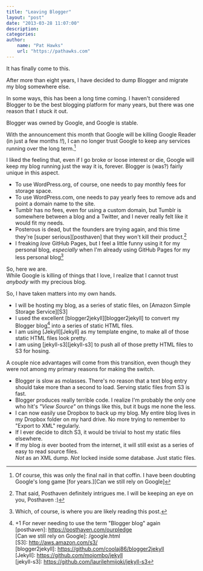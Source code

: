 ```yaml
---
title: "Leaving Blogger"  
layout: "post"  
date: "2013-03-28 11:07:00"  
description:  
categories:  
author:  
    name: "Pat Hawks"  
    url: "https://pathawks.com"  
---
```


It has finally come to this.

After more than eight years, I have decided to dump Blogger and migrate my blog somewhere else.

In some ways, this has been a long time coming. I haven't considered Blogger to be the best blogging platform for many years, but there was one reason that I stuck it out.

Blogger was owned by Google, and Google is stable.

With the announcement this month that Google will be killing Google Reader (in just a few months *!!*), I can no longer trust Google to keep any services running over the long term.[^1]

I liked the feeling that, even if I go broke or loose interest or die, Google will keep my blog running just the way it is, forever. Blogger is (was?) fairly unique in this aspect.
*  To use WordPress.org, of course, one needs to pay monthly fees for storage space.
*  To use WordPress.com, one needs to pay yearly fees to remove ads and point a domain name to the site.
*  Tumblr has no fees, even for using a custom domain, but Tumblr is somewhere between a blog and a Twitter, and I never really felt like it would fit my needs.
*  Posterous is dead, but the founders are trying again, and this time they're [super serious][posthaven] that they won't kill their product.[^2]
*  I freaking *love* GitHub Pages, but I feel a little funny using it for my personal blog, *especially* when I'm already using GitHub Pages for my less personal blog[^3]

So, here we are.  
While Google is killing of things that I love, I realize that I cannot trust *anybody* with my precious blog.

So, I have taken matters into my own hands.

*  I will be hosting my blog, as a series of static files, on [Amazon Simple Storage Service][S3]
*  I used the excellent [blogger2jekyll][blogger2jekyll] to convert my Blogger blog[^4] into a series of static HTML files.
*  I am using [Jekyll][Jekyll] as my template engine, to make all of those static HTML files look pretty.
*  I am using [jekyll-s3][jekyll-s3] to push all of those pretty HTML files to S3 for hosing.

A couple nice advantages will come from this transition, even though they were not among my primary reasons for making the switch.

*  Blogger is slow as molasses. There's no reason that a text blog entry should take more than a second to load. Serving static files from S3 is fast.
*  Blogger produces really terrible code. I realize I'm probably the only one who hit's *"View Source"* on things like this, but it bugs me none the less.
*  I can now easily use Dropbox to back up my blog. My entire blog lives in my Dropbox folder on my hard drive. No more trying to remember to "Export to XML" regularly.
*  If I ever decide to ditch S3, it would be trivial to host my static files elsewhere.
*  If my blog *is* ever booted from the internet, it will still exist as a series of easy to read source files.  
   *Not* as an XML dump.
   *Not* locked inside some database.
   Just static files.

[^1]: Of course, this was only the final nail in that coffin. I have been doubting Google's long game [for years.][Can we still rely on Google]  
[^2]: That said, Posthaven definitely intrigues me. I will be keeping an eye on you, Posthaven \:\)  
[^3]: Which, of course, is where you are likely reading this post.  
[^4]: +1 For never needing to use the term "Blogger blog" again  
[posthaven]: https://posthaven.com/ourpledge  
[Can we still rely on Google]: /google.html  
[S3]: http://aws.amazon.com/s3/  
[blogger2jekyll]: https://github.com/coolaj86/blogger2jekyll  
[Jekyll]: https://github.com/mojombo/jekyll  
[jekyll-s3]: https://github.com/laurilehmijoki/jekyll-s3
